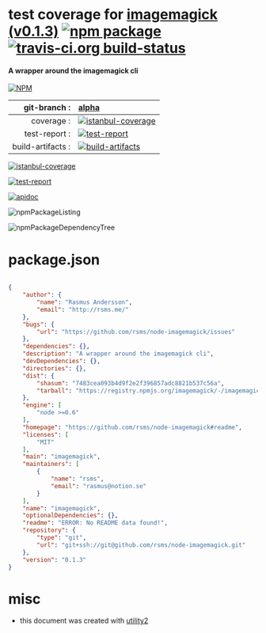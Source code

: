 # test coverage for  [imagemagick (v0.1.3)](https://github.com/rsms/node-imagemagick#readme)  [![npm package](https://img.shields.io/npm/v/npmtest-imagemagick.svg?style=flat-square)](https://www.npmjs.org/package/npmtest-imagemagick) [![travis-ci.org build-status](https://api.travis-ci.org/npmtest/node-npmtest-imagemagick.svg)](https://travis-ci.org/npmtest/node-npmtest-imagemagick)
#### A wrapper around the imagemagick cli

[![NPM](https://nodei.co/npm/imagemagick.png?downloads=true)](https://www.npmjs.com/package/imagemagick)

| git-branch : | [alpha](https://github.com/npmtest/node-npmtest-imagemagick/tree/alpha)|
|--:|:--|
| coverage : | [![istanbul-coverage](https://npmtest.github.io/node-npmtest-imagemagick/build/coverage.badge.svg)](https://npmtest.github.io/node-npmtest-imagemagick/build/coverage.html/index.html)|
| test-report : | [![test-report](https://npmtest.github.io/node-npmtest-imagemagick/build/test-report.badge.svg)](https://npmtest.github.io/node-npmtest-imagemagick/build/test-report.html)|
| build-artifacts : | [![build-artifacts](https://npmtest.github.io/node-npmtest-imagemagick/glyphicons_144_folder_open.png)](https://github.com/npmtest/node-npmtest-imagemagick/tree/gh-pages/build)|

[![istanbul-coverage](https://npmtest.github.io/node-npmtest-imagemagick/build/screenCapture.buildCustomOrg.browser.coverage.html.png)](https://npmtest.github.io/node-npmtest-imagemagick/build/coverage.html/index.html)

[![test-report](https://npmtest.github.io/node-npmtest-imagemagick/build/screenCapture.buildCustomOrg.browser.%252Fhome%252Ftravis%252Fbuild%252Fnpmtest%252Fnode-npmtest-imagemagick%252Ftmp%252Fbuild%252Ftest-report.html.png)](https://npmtest.github.io/node-npmtest-imagemagick/build/test-report.html)

[![apidoc](https://npmdoc.github.io/node-npmdoc-imagemagick/build/screenCapture.buildApidoc.browser.%252Fhome%252Ftravis%252Fbuild%252Fnpmdoc%252Fnode-npmdoc-imagemagick%252Ftmp%252Fbuild%252Fapidoc.html.png)](https://npmdoc.github.io/node-npmdoc-imagemagick/build/apidoc.html)

![npmPackageListing](https://npmtest.github.io/node-npmtest-imagemagick/build/screenCapture.npmPackageListing.svg)

![npmPackageDependencyTree](https://npmtest.github.io/node-npmtest-imagemagick/build/screenCapture.npmPackageDependencyTree.svg)



# package.json

```json

{
    "author": {
        "name": "Rasmus Andersson",
        "email": "http://rsms.me/"
    },
    "bugs": {
        "url": "https://github.com/rsms/node-imagemagick/issues"
    },
    "dependencies": {},
    "description": "A wrapper around the imagemagick cli",
    "devDependencies": {},
    "directories": {},
    "dist": {
        "shasum": "7483cea093b4d9f2e2f396857adc8821b537c56a",
        "tarball": "https://registry.npmjs.org/imagemagick/-/imagemagick-0.1.3.tgz"
    },
    "engine": [
        "node >=0.6"
    ],
    "homepage": "https://github.com/rsms/node-imagemagick#readme",
    "licenses": [
        "MIT"
    ],
    "main": "imagemagick",
    "maintainers": [
        {
            "name": "rsms",
            "email": "rasmus@notion.se"
        }
    ],
    "name": "imagemagick",
    "optionalDependencies": {},
    "readme": "ERROR: No README data found!",
    "repository": {
        "type": "git",
        "url": "git+ssh://git@github.com/rsms/node-imagemagick.git"
    },
    "version": "0.1.3"
}
```



# misc
- this document was created with [utility2](https://github.com/kaizhu256/node-utility2)

